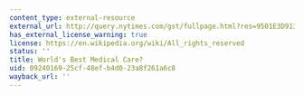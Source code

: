 ```yaml
---
content_type: external-resource
external_url: http://query.nytimes.com/gst/fullpage.html?res=9501E3D91330F931A2575BC0A9619C8B63&scp=1&sq=%22World%27s+Best+Medical+Care%22&st=nyt
has_external_license_warning: true
license: https://en.wikipedia.org/wiki/All_rights_reserved
status: ''
title: World's Best Medical Care?
uid: 09240169-25cf-48ef-b4d0-23a8f261a6c8
wayback_url: ''
---
```

